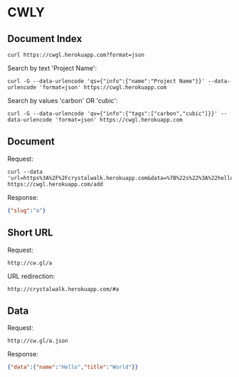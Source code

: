CWLY
====

## Document Index

```
curl https://cwgl.herokuapp.com?format=json
```

Search by text 'Project Name':

```
curl -G --data-urlencode 'qs={"info":{"name":"Project Name"}}' --data-urlencode 'format=json' https://cwgl.herokuapp.com
```

Search by values 'carbon' OR 'cubic':

```
curl -G --data-urlencode 'qv={"info":{"tags":["carbon","cubic"]}}' --data-urlencode 'format=json' https://cwgl.herokuapp.com
```

## Document

Request:

```
curl --data 'url=https%3A%2F%2Fcrystalwalk.herokuapp.com&data=%7B%22s%22%3A%22hello%22%2C%22p%22%3A2%2C%22q%22%3A3%7D' https://cwgl.herokuapp.com/add
```

Response:

```json
{"slug":"a"}
```

## Short URL

Request:

```
http://cw.gl/a
```

URL redirection:

```
http://crystalwalk.herokuapp.com/#a
```

## Data

Request:

```
http://cw.gl/a.json
```

Response:

```json
{"data":{"name":"Hello","title":"World"}}
```
